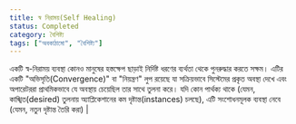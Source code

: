 ```yaml
---
title: স্ব নিরাময়(Self Healing)
status: Completed
category: বৈশিষ্ট্য
tags: ["অবকাঠামো", "বৈশিষ্ট্য"]
---
```


একটি স্ব-নিরাময় ব্যবস্থা কোনও মানুষের হস্তক্ষেপ ছাড়াই নির্দিষ্ট ধরণের ব্যর্থতা থেকে পুনরুদ্ধার করতে সক্ষম। 
এটির একটি  "অভিসৃতি(Convergence)" বা "নিয়ন্ত্রণ" লুপ রয়েছে যা সক্রিয়ভাবে সিস্টেমের প্রকৃত অবস্থা দেখে এবং অপারেটররা প্রাথমিকভাবে যে অবস্থায় চেয়েছিল তার সাথে তুলনা করে।
যদি কোন পার্থক্য থাকে (যেমন, কাঙ্খিত(desired) তুলনায় অ্যাপ্লিকেশানের কম দৃষ্টান্ত(instances) চলছে), এটি সংশোধনমূলক ব্যবস্থা নেবে (যেমন, নতুন দৃষ্টান্ত তৈরি করা) |
